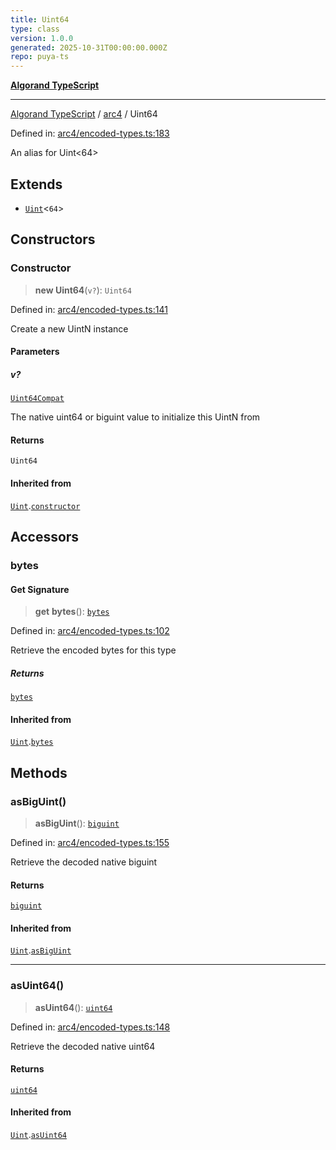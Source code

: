 ```yaml
---
title: Uint64
type: class
version: 1.0.0
generated: 2025-10-31T00:00:00.000Z
repo: puya-ts
---
```


[**Algorand TypeScript**](/reference/algorand-typescript/api/readme/)

---

[Algorand TypeScript](docs/_md/modules) / [arc4](docs/_md/arc4/README) / Uint64

Defined in: [arc4/encoded-types.ts:183](https://github.com/algorandfoundation/puya-ts/blob/main/packages/algo-ts/src/arc4/encoded-types.ts#L183)

An alias for Uint<64>

## Extends

- [`Uint`](Uint)\<`64`\>

## Constructors

### Constructor

> **new Uint64**(`v?`): `Uint64`

Defined in: [arc4/encoded-types.ts:141](https://github.com/algorandfoundation/puya-ts/blob/main/packages/algo-ts/src/arc4/encoded-types.ts#L141)

Create a new UintN instance

#### Parameters

##### v?

[`Uint64Compat`](/reference/algorand-typescript/api/index/type-aliases/uint64compat/)

The native uint64 or biguint value to initialize this UintN from

#### Returns

`Uint64`

#### Inherited from

[`Uint`](Uint).[`constructor`](Uint#constructor)

## Accessors

### bytes

#### Get Signature

> **get** **bytes**(): [`bytes`](/reference/algorand-typescript/api/index/type-aliases/bytes/)

Defined in: [arc4/encoded-types.ts:102](https://github.com/algorandfoundation/puya-ts/blob/main/packages/algo-ts/src/arc4/encoded-types.ts#L102)

Retrieve the encoded bytes for this type

##### Returns

[`bytes`](/reference/algorand-typescript/api/index/type-aliases/bytes/)

#### Inherited from

[`Uint`](Uint).[`bytes`](Uint#bytes)

## Methods

### asBigUint()

> **asBigUint**(): [`biguint`](/reference/algorand-typescript/api/index/type-aliases/biguint/)

Defined in: [arc4/encoded-types.ts:155](https://github.com/algorandfoundation/puya-ts/blob/main/packages/algo-ts/src/arc4/encoded-types.ts#L155)

Retrieve the decoded native biguint

#### Returns

[`biguint`](/reference/algorand-typescript/api/index/type-aliases/biguint/)

#### Inherited from

[`Uint`](Uint).[`asBigUint`](Uint#asbiguint)

---

### asUint64()

> **asUint64**(): [`uint64`](/reference/algorand-typescript/api/index/type-aliases/uint64/)

Defined in: [arc4/encoded-types.ts:148](https://github.com/algorandfoundation/puya-ts/blob/main/packages/algo-ts/src/arc4/encoded-types.ts#L148)

Retrieve the decoded native uint64

#### Returns

[`uint64`](/reference/algorand-typescript/api/index/type-aliases/uint64/)

#### Inherited from

[`Uint`](Uint).[`asUint64`](Uint#asuint64)
